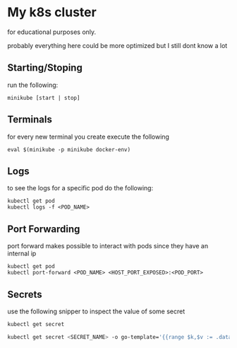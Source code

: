 # My k8s cluster

for educational purposes only.

probably everything here could be more optimized but I still dont know a lot

## Starting/Stoping

run the following:

```
minikube [start | stop]
```

## Terminals

for every new terminal you create execute the following

```
eval $(minikube -p minikube docker-env)
```

## Logs

to see the logs for a specific pod do the following:

```
kubectl get pod
kubectl logs -f <POD_NAME>
```

## Port Forwarding

port forward makes possible to interact with pods since they have an internal ip

```
kubectl get pod
kubectl port-forward <POD_NAME> <HOST_PORT_EXPOSED>:<POD_PORT>
```

## Secrets

use the following snipper to inspect the value of some secret

```bash
kubectl get secret

kubectl get secret <SECRET_NAME> -o go-template='{{range $k,$v := .data}}{{printf "%s: " $k}}{{if not $v}}{{$v}}{{else}}{{$v | base64decode}}{{end}}{{"\n"}}{{end}}'
``` 